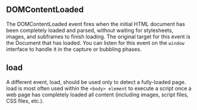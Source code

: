 ## DOMContentLoaded
The DOMContentLoaded event fires when the initial HTML document has been completely loaded and parsed, without waiting for stylesheets, images, and subframes to finish loading. The original target for this event is the Document that has loaded. You can listen for this event on the `window` interface to handle it in the capture or bubbling phases.
## load
A different event, load, should be used only to detect a fully-loaded page.
load is most often used within the `<body> element` to execute a script once a web page has completely loaded all content (including images, script files, CSS files, etc.).
